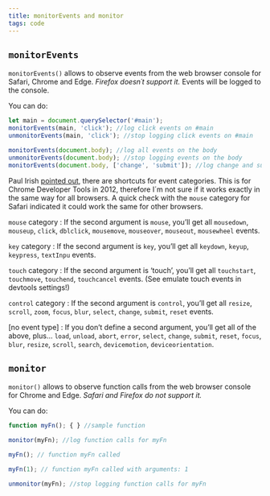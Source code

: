 ```yaml
---
title: monitorEvents and monitor
tags: code
---
```

## `monitorEvents`

`monitorEvents()` allows to observe events from the web browser console for Safari, Chrome and Edge. *Firefox doesn´t support it.* Events will be logged to the console.

You can do:

```js
let main = document.querySelector('#main');
monitorEvents(main, 'click'); //log click events on #main
unmonitorEvents(main, 'click'); //stop logging click events on #main

monitorEvents(document.body); //log all events on the body
unmonitorEvents(document.body); //stop logging events on the body
monitorEvents(document.body, ['change', 'submit']); //log change and submit events on the body
```

Paul Irish [pointed out](https://briangrinstead.com/blog/chrome-developer-tools-monitorevents/), there are shortcuts for event categories. This is for Chrome Developer Tools in 2012, therefore I´m not sure if it works exactly in the same way for all browsers. A quick check with the `mouse` category for Safari indicated it could work the same for other browsers.

`mouse` category
: If the second argument is `mouse`, you’ll get all `mousedown`, `mouseup`, `click`, `dblclick`, `mousemove`, `mouseover`, `mouseout`, `mousewheel` events.

`key` category
: If the second argument is `key`, you’ll get all `keydown`, `keyup`, `keypress`, `textInpu` events.

`touch` category
: If the second argument is ‘touch’, you’ll get all `touchstart`, `touchmove`, `touchend`, `touchcancel` events. (See emulate touch events in devtools settings!)

`control` category
: If the second argument is `control`, you’ll get all `resize`, `scroll`, `zoom`, `focus`, `blur`, `select`, `change`, `submit`, `reset` events.

[no event type]
: If you don’t define a second argument, you’ll get all of the above, plus… `load`, `unload`, `abort`, `error`, `select`, `change`, `submit`, `reset`, `focus`, `blur`, `resize`, `scroll`, `search`, `devicemotion`, `deviceorientation`.

## `monitor`

`monitor()` allows to observe function calls from the web browser console for Chrome and Edge. *Safari and Firefox do not support it.* 

You can do:

```js
function myFn(); { } //sample function

monitor(myFn); //log function calls for myFn

myFn(); // function myFn called

myFn(1); // function myFn called with arguments: 1

unmonitor(myFn); //stop logging function calls for myFn
```